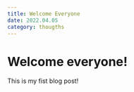 ```yaml
---
title: Welcome Everyone
date: 2022.04.05
category: thougths
---
```


# Welcome everyone!

This is my fist blog post!